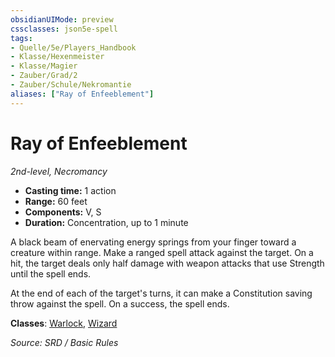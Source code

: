 ```yaml
---
obsidianUIMode: preview
cssclasses: json5e-spell
tags:
- Quelle/5e/Players_Handbook
- Klasse/Hexenmeister
- Klasse/Magier
- Zauber/Grad/2
- Zauber/Schule/Nekromantie
aliases: ["Ray of Enfeeblement"]
---
```

# Ray of Enfeeblement
*2nd-level, Necromancy*  

- **Casting time:** 1 action
- **Range:** 60 feet
- **Components:** V, S
- **Duration:** Concentration, up to 1 minute

A black beam of enervating energy springs from your finger toward a creature within range. Make a ranged spell attack against the target. On a hit, the target deals only half damage with weapon attacks that use Strength until the spell ends.

At the end of each of the target's turns, it can make a Constitution saving throw against the spell. On a success, the spell ends.

**Classes**: [Warlock](../Charakteroptionen/Klassen/Hexenmeister.md), [Wizard](../Charakteroptionen/Klassen/Magier.md)

*Source: SRD / Basic Rules*